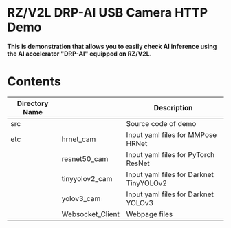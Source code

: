 # RZ/V2L DRP-AI USB Camera HTTP Demo

**This is demonstration that allows you to easily check AI inference using the AI accelerator "DRP-AI" equipped on RZ/V2L.**

# Contents

|Directory Name||Description|
|---|---|---|
|src||Source code of demo|
|etc|hrnet_cam|Input yaml files for MMPose HRNet|
||resnet50_cam|Input yaml files for PyTorch ResNet|
||tinyyolov2_cam|Input yaml files for Darknet TinyYOLOv2|
||yolov3_cam|Input yaml files for Darknet YOLOv3|
||Websocket_Client|Webpage files|
